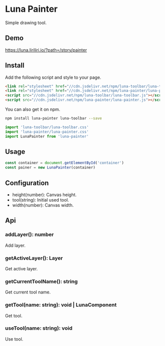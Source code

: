 # Luna Painter

Simple drawing tool.

## Demo

https://luna.liriliri.io/?path=/story/painter

## Install

Add the following script and style to your page.

```html
<link rel="stylesheet" href="//cdn.jsdelivr.net/npm/luna-toolbar/luna-toolbar.css" />
<link rel="stylesheet" href="//cdn.jsdelivr.net/npm/luna-painter/luna-painter.css" />
<script src="//cdn.jsdelivr.net/npm/luna-toolbar/luna-toolbar.js"></script>
<script src="//cdn.jsdelivr.net/npm/luna-painter/luna-painter.js"></script>
```

You can also get it on npm.

```bash
npm install luna-painter luna-toolbar --save
```

```javascript
import 'luna-toolbar/luna-toolbar.css'
import 'luna-painter/luna-painter.css'
import LunaPainter from 'luna-painter'
```

## Usage

```javascript
const container = document.getElementById('container')
const painer = new LunaPainter(container)
```

## Configuration

* height(number): Canvas height.
* tool(string): Initial used tool.
* width(number): Canvas width.

## Api

### addLayer(): number

Add layer.

### getActiveLayer(): Layer

Get active layer.

### getCurrentToolName(): string

Get current tool name.

### getTool(name: string): void | LunaComponent

Get tool.

### useTool(name: string): void

Use tool.
